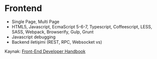 # Frontend

* Single Page, Multi Page
* HTML5, Javascript, EcmaScript 5-6-7, Typescript, Coffeescript, LESS, SASS, Webpack, Browserify, Gulp, Grunt
* Javascript debugging
* Backend iletişimi (REST, RPC, Websocket vs)

Kaynak: [Front-End Developer Handbook](http://www.frontendhandbook.com/)